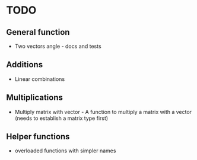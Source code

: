 # TODO

## General function

- Two vectors angle - docs and tests

## Additions

- Linear combinations 

## Multiplications

- Multiply matrix with vector - A function to multiply a matrix with a vector (needs to establish a matrix type first)

## Helper functions

- overloaded functions with simpler names
